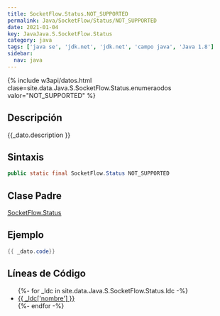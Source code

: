 ```yaml
---
title: SocketFlow.Status.NOT_SUPPORTED
permalink: Java/SocketFlow/Status/NOT_SUPPORTED
date: 2021-01-04
key: JavaJava.S.SocketFlow.Status
category: java
tags: ['java se', 'jdk.net', 'jdk.net', 'campo java', 'Java 1.8']
sidebar: 
  nav: java
---
```


{% include w3api/datos.html clase=site.data.Java.S.SocketFlow.Status.enumeraodos valor="NOT_SUPPORTED" %}

## Descripción
{{_dato.description }}

## Sintaxis
~~~java
public static final SocketFlow.Status NOT_SUPPORTED
~~~

## Clase Padre
[SocketFlow.Status](/Java/SocketFlow/Status/)

## Ejemplo
~~~java
{{ _dato.code}}
~~~

## Líneas de Código
<ul>
{%- for _ldc in site.data.Java.S.SocketFlow.Status.ldc -%}
   <li>
       <a href="{{_ldc['url'] }}">{{ _ldc['nombre'] }}</a>
   </li>
{%- endfor -%}
</ul>
